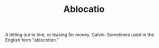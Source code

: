 ---
title: Ablocatio
letter: A
permalink: "/definitions/bld-ablocatio.html"
body: A letting out to hire, or leasing for money. Calvin. Sometimes used in the English
  form “ablocntlon.”
published_at: '2018-07-07'
source: Black's Law Dictionary 2nd Ed (1910)
layout: post
---